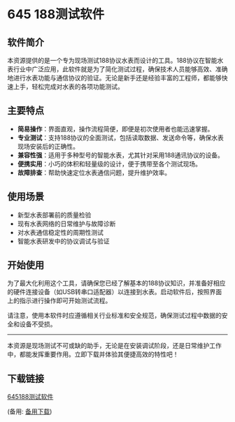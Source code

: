 # 645 188测试软件

## 软件简介

本资源提供的是一个专为现场测试188协议水表而设计的工具。188协议在智能水表行业中广泛应用，此软件就是为了简化测试过程，确保技术人员能够高效、准确地进行水表功能与通信协议的验证。无论是新手还是经验丰富的工程师，都能够快速上手，轻松完成对水表的各项功能测试。

## 主要特点

- **简易操作**：界面直观，操作流程简便，即便是初次使用者也能迅速掌握。
- **专业测试**：支持188协议的全面测试，包括读取数据、发送命令等，确保水表现场安装后的正确性。
- **兼容性强**：适用于多种型号的智能水表，尤其针对采用188通讯协议的设备。
- **便携实用**：小巧的体积和轻量级的设计，便于携带至各个测试现场。
- **故障排查**：帮助快速定位水表通信问题，提升维护效率。

## 使用场景

- 新型水表部署前的质量检验
- 现有水表网络的日常维护与故障诊断
- 对水表通信稳定性的周期性测试
- 智能水表研发中的协议调试与验证

## 开始使用

为了最大化利用这个工具，请确保您已经了解基本的188协议知识，并准备好相应的硬件连接设备（如USB转串口适配器）以连接到水表。启动软件后，按照界面上的指示进行操作即可开始测试流程。

请注意，使用本软件时应遵循相关行业标准和安全规范，确保测试过程中数据的安全和设备不受损。

---

本资源是现场测试不可或缺的助手，无论是在安装调试阶段，还是日常维护工作中，都能发挥重要作用。立即下载并体验其便捷高效的特性吧！

## 下载链接
[645188测试软件](https://pan.quark.cn/s/5fa2a198bbed) 

(备用: [备用下载](https://pan.baidu.com/s/1oCPeAwIswVYQ2kfhxFwVnQ?pwd=1234))
